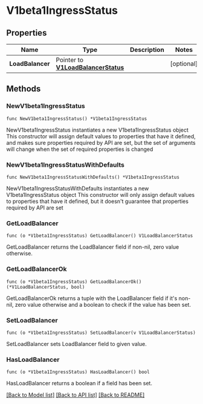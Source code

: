 # V1beta1IngressStatus

## Properties

Name | Type | Description | Notes
------------ | ------------- | ------------- | -------------
**LoadBalancer** | Pointer to [**V1LoadBalancerStatus**](V1LoadBalancerStatus.md) |  | [optional] 

## Methods

### NewV1beta1IngressStatus

`func NewV1beta1IngressStatus() *V1beta1IngressStatus`

NewV1beta1IngressStatus instantiates a new V1beta1IngressStatus object
This constructor will assign default values to properties that have it defined,
and makes sure properties required by API are set, but the set of arguments
will change when the set of required properties is changed

### NewV1beta1IngressStatusWithDefaults

`func NewV1beta1IngressStatusWithDefaults() *V1beta1IngressStatus`

NewV1beta1IngressStatusWithDefaults instantiates a new V1beta1IngressStatus object
This constructor will only assign default values to properties that have it defined,
but it doesn't guarantee that properties required by API are set

### GetLoadBalancer

`func (o *V1beta1IngressStatus) GetLoadBalancer() V1LoadBalancerStatus`

GetLoadBalancer returns the LoadBalancer field if non-nil, zero value otherwise.

### GetLoadBalancerOk

`func (o *V1beta1IngressStatus) GetLoadBalancerOk() (*V1LoadBalancerStatus, bool)`

GetLoadBalancerOk returns a tuple with the LoadBalancer field if it's non-nil, zero value otherwise
and a boolean to check if the value has been set.

### SetLoadBalancer

`func (o *V1beta1IngressStatus) SetLoadBalancer(v V1LoadBalancerStatus)`

SetLoadBalancer sets LoadBalancer field to given value.

### HasLoadBalancer

`func (o *V1beta1IngressStatus) HasLoadBalancer() bool`

HasLoadBalancer returns a boolean if a field has been set.


[[Back to Model list]](../README.md#documentation-for-models) [[Back to API list]](../README.md#documentation-for-api-endpoints) [[Back to README]](../README.md)


